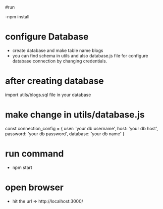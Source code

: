 #run 

-npm install

# configure Database

- create database and make table name blogs
- you can find schema in utils and also database.js file for configure database connection by changing credentials.

# after creating database 

import utils/blogs.sql file in your database

# make change in utils/database.js

const connection_config = {
  user: 'your db  username',
  host: 'your db host',
  password: 'your db password',
  database: 'your db name'
}


# run command

- npm start

# open browser

- hit the url => http://localhost:3000/
